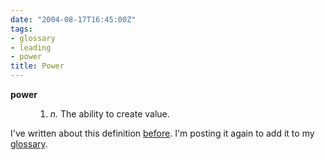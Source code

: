 ```yaml
---
date: "2004-08-17T16:45:00Z"
tags:
- glossary
- leading
- power
title: Power
---
```


<dl>
<dt>
<strong>power</strong>
</dt>
<dd>
<ol>
<li>
<em>n.</em>  The ability to create value.</li>
</ol>
</dd>
</dl>
<p> I've written about this definition <a href="/2003/09/empowerment/">before</a>.  I'm posting it again to add it to my <a href="/tag/glossary/">glossary</a>. </p>

